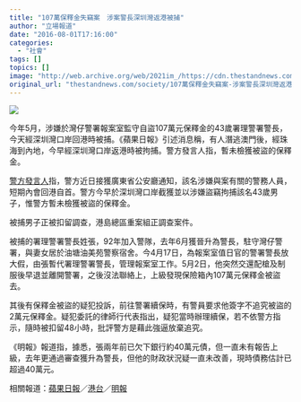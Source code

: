 ```yaml
---
title: "107萬保釋金失竊案　涉案警長深圳灣返港被捕"
author: "立場報道"
date: "2016-08-01T17:16:00"
categories:
  - "社會"
tags: []
topics: []
image: "http://web.archive.org/web/2021im_/https://cdn.thestandnews.com/media/photos/cache/20160526-police-money-01_Fhn5h_1200x0.png"
original_url: "thestandnews.com/society/107萬保釋金失竊案-涉案警長深圳灣返港被捕"
---
```

![](http://web.archive.org/web/2021im_/https://cdn.thestandnews.com/media/photos/cache/20160526-police-money-01_Fhn5h_1200x0.png)

今年5月，涉嫌於灣仔警署報案室監守自盜107萬元保釋金的43歲署理警署警長，今天經深圳灣口岸回港時被捕。《蘋果日報》引述消息稱，有人潛逃澳門後，經珠海到內地，今早經深圳灣口岸返港時被拘捕。警方發言人指，暫未檢獲被盜的保釋金。

[警方發言人](http://web.archive.org/web/20210628100012/http://www.police.gov.hk/ppp_tc/03_police_message/le.php)指，警方近日接獲廣東省公安廳通知，該名涉嫌與案有關的警務人員，短期內會回港自首。警方今早於深圳灣口岸截獲並以涉嫌盜竊拘捕該名43歲男子，惟警方暫未檢獲被盜的保釋金。

被捕男子正被扣留調查，港島總區重案組正調查案件。

被捕的署理警署警長姓張，92年加入警隊，去年6月獲晉升為警長，駐守灣仔警署，與妻女居於油塘油美苑警察宿舍。今4月17日，為報案室值日官的警署警長放大假，由張暫代署理警署警長，管理報案室工作。5月2日，他突然交還配槍及制服後早退並離開警署，之後沒法聯絡上，上級發現保險箱內107萬元保釋金被盜去。

其後有保釋金被盜的疑犯投訴，前往警署續保時，有警員要求他簽字不追究被盜的2萬元保釋金。疑犯委託的律師行代表指出，疑犯當時辦理續保，若不依警方指示，隨時被扣留48小時，批評警方是藉此強逼放棄追究。

《明報》報道指，據悉，張兩年前已欠下銀行約40萬元債，但一直未有報告上級，去年更通過審查獲升為警長，但他的財政狀況疑一直未改善，現時債務估計已超過40萬元。

相關報道：[蘋果日報](http://web.archive.org/web/20210628100012/http://hk.apple.nextmedia.com/realtime/breaking/20160801/55438210)／[港台](http://web.archive.org/web/20210628100012/http://news.rthk.hk/rthk/ch/component/k2/1276224-20160801.htm?spTabChangeable=0)／[明報](http://web.archive.org/web/20210628100012/http://news.mingpao.com/ins/instantnews/web_tc/article/20160801/s00001/1470033851175)